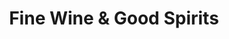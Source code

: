 ---
title: "Fine Wine & Good Spirits"
url: /milford/fine-wine-und-good-spirits/
shop: Spirituosen
---